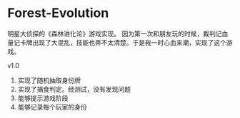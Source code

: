 # Forest-Evolution
明星大侦探的《森林进化论》游戏实现。
因为第一次和朋友玩的时候，裁判记血量记卡牌出现了大混乱，技能也弄不太清楚。于是我一时心血来潮，实现了这个游戏。

v1.0
1. 实现了随机抽取身份牌
2. 实现了捕食判定。经测试，没有发现问题
3. 能够提示游戏阶段
4. 能够记录每个玩家的身份
